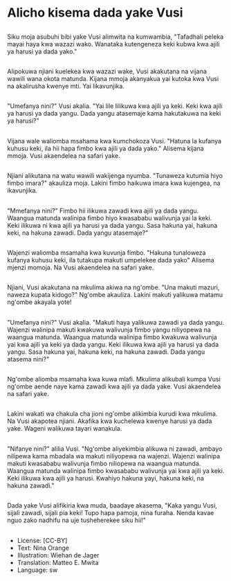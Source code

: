 # Alicho kisema dada yake Vusi

##
Siku moja asubuhi bibi yake Vusi alimwita na kumwambia, "Tafadhali peleka mayai haya kwa wazazi wako. Wanataka kutengeneza keki kubwa kwa ajili ya harusi ya dada yako."

##
Alipokuwa njiani kuelekea kwa wazazi wake, Vusi akakutana na vijana wawili wana okota matunda. Kijana mmoja akanyakua yai kutoka kwa Vusi na akalirusha kwenye mti. Yai likavunjika.

##
"Umefanya nini?" Vusi akalia. "Yai lile lilikuwa kwa ajili ya keki. Keki kwa ajili ya harusi ya dada yangu. Dada yangu atasemaje kama hakutakuwa na keki ya harusi?"

##
Vijana wale waliomba msahama kwa kumchokoza Vusi. "Hatuna la kufanya kuhusu keki, ila hii hapa fimbo kwa ajili ya dada yako." Alisema kijana mmoja. Vusi akaendelea na safari yake.

##
Njiani alikutana na watu wawili wakijenga nyumba. "Tunaweza kutumia hiyo fimbo imara?" akauliza moja. Lakini fimbo haikuwa imara kwa kujengea, na ikavunjika.

##
"Mmefanya nini?" Fimbo hii ilikuwa zawadi kwa ajili ya dada yangu. Waangua matunda walinipa fimbo hiyo kwasababu walivunja yai la keki. Keki ilikuwa ni kwa ajili ya harusi ya dada yangu. Sasa hakuna yai, hakuna keki, na hakuna zawadi. Dada yangu atasemaje?"

##
Wajenzi waliomba msamaha kwa kuvunja fimbo. "Hakuna tunaloweza kufanya kuhusu keki, ila tutakupa makuti umpelekee dada yako" Alisema mjenzi momoja. Na Vusi akaendelea na safari yake.

##
Njiani, Vusi akakutana na mkulima akiwa na ng'ombe. "Una makuti mazuri, naweza kupata kidogo?" Ng'ombe akauliza. Lakini makuti yalikuwa matamu ng'ombe akayala yote!

##
"Umefanya nini?" Vusi akalia. "Makuti haya yalikuwa zawadi ya dada yangu. Wajenzi walinipa makuti kwakuwa walivunja fimbo yangu niliyopewa na waangua matunda. Waangua matunda walinipa fimbo kwakuwa walivunja yai kwa ajili ya keki ya dada yangu. Keki ilikuwa kwa ajili ya harusi ya dada yangu. Sasa hakuna yai, hakuna keki, na hakuna zawadi. Dada yangu atasema nini?"

##
Ng'ombe aliomba msamaha kwa kuwa mlafi. Mkulima alikubali kumpa Vusi ng'ombe aende naye kama zawadi kwa ajili ya dada yake. Vusi akaendelea na safari yake.

##
Lakini wakati wa chakula cha jioni ng'ombe alikimbia kurudi kwa mkulima. Na Vusi akapotea njiani. Akafika kwa kuchelewa kwenye harusi ya dada yake. Wageni walikuwa tayari wanakula.

##
"Nifanye nini?" alilia Vusi. "Ng'ombe aliyekimbia alikuwa ni zawadi, ambayo nilipewa kama mbadala wa makuti niliyopewa na wajenzi. Wajenzi walinipa makuti kwasababu walivunja fimbo niliopewa na waangua matunda. Waangua matunda walinipa fimbo kwasababu walivunja yai kwa ajili ya keki. Keki ilikuwa kwa ajili ya harusi. Kwahiyo hakuna yayi, hakuna keki, na hakuna zawadi."

##
Dada yake Vusi alifikiria kwa muda, baadaye akasema, "Kaka yangu Vusi, sijali zawadi, sijali pia keki! Tupo hapa pamoja, nina furaha. Nenda kavae nguo zako nadhifu na uje tusheherekee siku hii!"

##
* License: [CC-BY]
* Text: Nina Orange
* Illustration: Wiehan de Jager
* Translation: Matteo E. Mwita
* Language: sw
